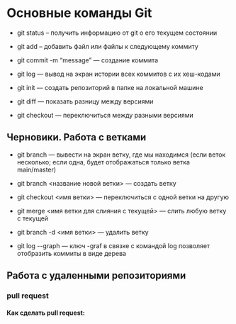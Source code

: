 # Основные команды Git

* git status – получить информацию от git о его текущем состоянии

* git add – добавить файл или файлы к следующему коммиту

* git commit -m “message” — создание коммита

* git log — вывод на экран истории всех коммитов с их хеш-кодами

* git init — создать репозиторий в папке на локальной машине

* git diff — показать разницу между версиями

* git checkout — переключиться между разными версиями

## Черновики. Работа с ветками

* git branch — вывести на экран ветку, где мы находимся (если веток несколько; если одна, будет отображаться только ветка main/master)

* git branch <название новой ветки> — создать ветку

* git checkout <имя ветки> — переключиться с одной ветки
на другую

* git merge <имя ветки для слияния с текущей> — слить любую ветку с текущей

* git branch -d <имя ветки> — удалить ветку

* git log --graph — ключ -graf в связке с командой log позволяет отобразить коммиты в виде дерева

## Работа с удаленными репозиториями

### pull request

#### Как сделать pull request:
